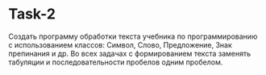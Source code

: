 # Task-2

  Создать программу обработки текста учебника по программированию с использованием классов: 
  Символ, Слово, Предложение, Знак препинания и др. Во всех задачах с формированием текста 
  заменять табуляции и последовательности пробелов одним пробелом.
  
  
